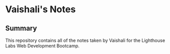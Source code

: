 # Vaishali's Notes

## Summary 

This repository contains all of the notes taken by Vaishali for the Lighthouse Labs Web Development Bootcamp.